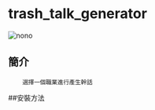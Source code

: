 # trash_talk_generator
![nono](https://media.giphy.com/media/ghSthIMl32wotNBlnS/giphy.gif)

## 簡介
        選擇一個職業進行產生幹話
##安裝方法 
